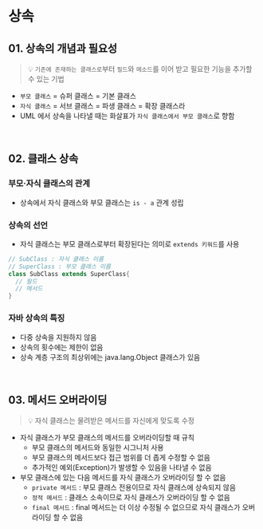 # 상속

## 01. 상속의 개념과 필요성

> 💡 `기존에 존재하는 클래스로`부터 `필드`와 `메소드`를 이어 받고 필요한 기능을 추가할 수 있는 기법

- `부모 클래스` =  슈퍼 클래스 = 기본 클래스
- `자식 클래스` = 서브 클래스 = 파생 클래스 = 확장 클래스라
- UML 에서 상속을 나타낼 때는 화살표가 `자식 클래스에서 부모 클래스`로 향함

<br />

## 02. 클래스 상속

### 부모·자식 클래스의 관계

- 상속에서 자식 클래스와 부모 클래스는 `is - a` 관계 성립

### 상속의 선언

- 자식 클래스는 부모 클래스로부터 확장된다는 의미로 `extends 키워드`를 사용

```java
// SubClass : 자식 클래스 이름
// SuperClass : 부모 클래스 이름
class SubClass extends SuperClass{
  // 필드
  // 메서드
}
```

### 자바 상속의 특징

- 다중 상속을 지원하지 않음
- 상속의 횟수에는 제한이 없음
- 상속 계층 구조의 최상위에는 java.lang.Object 클래스가 있음


<br />

## 03. 메서드 오버라이딩

> 💡 자식 클래스는 물려받은 메서드를 자신에게 맞도록 수정

- 자식 클래스가 부모 클래스의 메서드를 오버라이딩할 때 규칙
  - 부모 클래스의 메서드와 동일한 시그니처 사용
  - 부모 클래스의 메서드보다 접근 범위를 더 좁게 수정할 수 없음
  - 추가적인 예외(Exception)가 발생할 수 있음을 나타낼 수 없음
- 부모 클래스에 있는 다음 메서드를 자식 클래스가 오버라이딩 할 수 없음
  - `private 메서드` : 부모 클래스 전용이므로 자식 클래스에 상속되지 않음
  - `정적 메서드` : 클래스 소속이므로 자식 클래스가 오버라이딩 할 수 없음
  - `final 메서드` : final 메서드는 더 이상 수정될 수 없으므로 자식 클래스가 오버라이딩 할 수 없음
